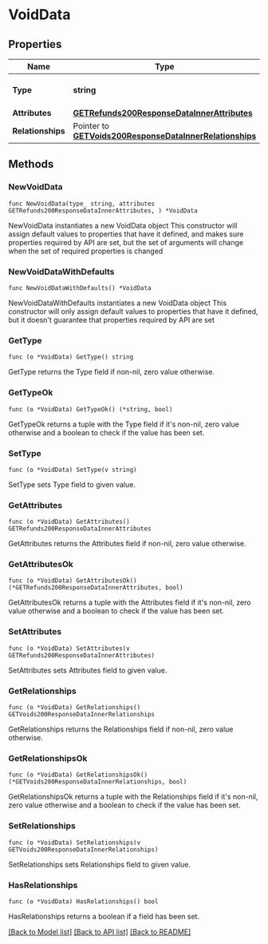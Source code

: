 # VoidData

## Properties

Name | Type | Description | Notes
------------ | ------------- | ------------- | -------------
**Type** | **string** | The resource&#39;s type | [default to "voids"]
**Attributes** | [**GETRefunds200ResponseDataInnerAttributes**](GETRefunds200ResponseDataInnerAttributes.md) |  | 
**Relationships** | Pointer to [**GETVoids200ResponseDataInnerRelationships**](GETVoids200ResponseDataInnerRelationships.md) |  | [optional] 

## Methods

### NewVoidData

`func NewVoidData(type_ string, attributes GETRefunds200ResponseDataInnerAttributes, ) *VoidData`

NewVoidData instantiates a new VoidData object
This constructor will assign default values to properties that have it defined,
and makes sure properties required by API are set, but the set of arguments
will change when the set of required properties is changed

### NewVoidDataWithDefaults

`func NewVoidDataWithDefaults() *VoidData`

NewVoidDataWithDefaults instantiates a new VoidData object
This constructor will only assign default values to properties that have it defined,
but it doesn't guarantee that properties required by API are set

### GetType

`func (o *VoidData) GetType() string`

GetType returns the Type field if non-nil, zero value otherwise.

### GetTypeOk

`func (o *VoidData) GetTypeOk() (*string, bool)`

GetTypeOk returns a tuple with the Type field if it's non-nil, zero value otherwise
and a boolean to check if the value has been set.

### SetType

`func (o *VoidData) SetType(v string)`

SetType sets Type field to given value.


### GetAttributes

`func (o *VoidData) GetAttributes() GETRefunds200ResponseDataInnerAttributes`

GetAttributes returns the Attributes field if non-nil, zero value otherwise.

### GetAttributesOk

`func (o *VoidData) GetAttributesOk() (*GETRefunds200ResponseDataInnerAttributes, bool)`

GetAttributesOk returns a tuple with the Attributes field if it's non-nil, zero value otherwise
and a boolean to check if the value has been set.

### SetAttributes

`func (o *VoidData) SetAttributes(v GETRefunds200ResponseDataInnerAttributes)`

SetAttributes sets Attributes field to given value.


### GetRelationships

`func (o *VoidData) GetRelationships() GETVoids200ResponseDataInnerRelationships`

GetRelationships returns the Relationships field if non-nil, zero value otherwise.

### GetRelationshipsOk

`func (o *VoidData) GetRelationshipsOk() (*GETVoids200ResponseDataInnerRelationships, bool)`

GetRelationshipsOk returns a tuple with the Relationships field if it's non-nil, zero value otherwise
and a boolean to check if the value has been set.

### SetRelationships

`func (o *VoidData) SetRelationships(v GETVoids200ResponseDataInnerRelationships)`

SetRelationships sets Relationships field to given value.

### HasRelationships

`func (o *VoidData) HasRelationships() bool`

HasRelationships returns a boolean if a field has been set.


[[Back to Model list]](../README.md#documentation-for-models) [[Back to API list]](../README.md#documentation-for-api-endpoints) [[Back to README]](../README.md)


